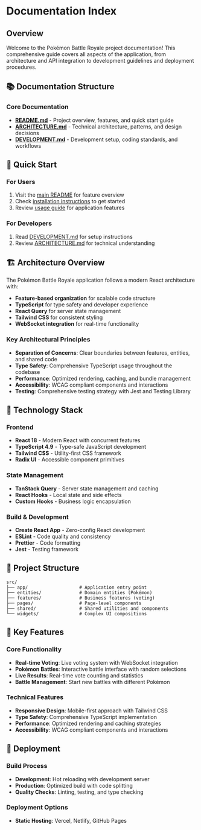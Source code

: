 # Documentation Index

## Overview

Welcome to the Pokémon Battle Royale project documentation! This comprehensive guide covers all aspects of the application, from architecture and API integration to development guidelines and deployment procedures.

## 📚 Documentation Structure

### Core Documentation

- **[README.md](../README.md)** - Project overview, features, and quick start guide
- **[ARCHITECTURE.md](./ARCHITECTURE.md)** - Technical architecture, patterns, and design decisions
- **[DEVELOPMENT.md](./DEVELOPMENT.md)** - Development setup, coding standards, and workflows

## 🚀 Quick Start

### For Users
1. Visit the [main README](../README.md) for feature overview
2. Check [installation instructions](../README.md#installation) to get started
3. Review [usage guide](../README.md#how-to-use) for application features

### For Developers
1. Read [DEVELOPMENT.md](./DEVELOPMENT.md) for setup instructions
2. Review [ARCHITECTURE.md](./ARCHITECTURE.md) for technical understanding

## 🏗️ Architecture Overview

The Pokémon Battle Royale application follows a modern React architecture with:

- **Feature-based organization** for scalable code structure
- **TypeScript** for type safety and developer experience
- **React Query** for server state management
- **Tailwind CSS** for consistent styling
- **WebSocket integration** for real-time functionality

### Key Architectural Principles

- **Separation of Concerns**: Clear boundaries between features, entities, and shared code
- **Type Safety**: Comprehensive TypeScript usage throughout the codebase
- **Performance**: Optimized rendering, caching, and bundle management
- **Accessibility**: WCAG compliant components and interactions
- **Testing**: Comprehensive testing strategy with Jest and Testing Library

## 🔧 Technology Stack

### Frontend
- **React 18** - Modern React with concurrent features
- **TypeScript 4.9** - Type-safe JavaScript development
- **Tailwind CSS** - Utility-first CSS framework
- **Radix UI** - Accessible component primitives

### State Management
- **TanStack Query** - Server state management and caching
- **React Hooks** - Local state and side effects
- **Custom Hooks** - Business logic encapsulation

### Build & Development
- **Create React App** - Zero-config React development
- **ESLint** - Code quality and consistency
- **Prettier** - Code formatting
- **Jest** - Testing framework

## 📁 Project Structure

```
src/
├── app/                   # Application entry point
├── entities/              # Domain entities (Pokémon)
├── features/              # Business features (voting)
├── pages/                 # Page-level components
├── shared/                # Shared utilities and components
└── widgets/               # Complex UI compositions
```

## 🎯 Key Features

### Core Functionality
- **Real-time Voting**: Live voting system with WebSocket integration
- **Pokémon Battles**: Interactive battle interface with random selections
- **Live Results**: Real-time vote counting and statistics
- **Battle Management**: Start new battles with different Pokémon

### Technical Features
- **Responsive Design**: Mobile-first approach with Tailwind CSS
- **Type Safety**: Comprehensive TypeScript implementation
- **Performance**: Optimized rendering and caching strategies
- **Accessibility**: WCAG compliant components and interactions

## 🚀 Deployment

### Build Process
- **Development**: Hot reloading with development server
- **Production**: Optimized build with code splitting
- **Quality Checks**: Linting, testing, and type checking

### Deployment Options
- **Static Hosting**: Vercel, Netlify, GitHub Pages
